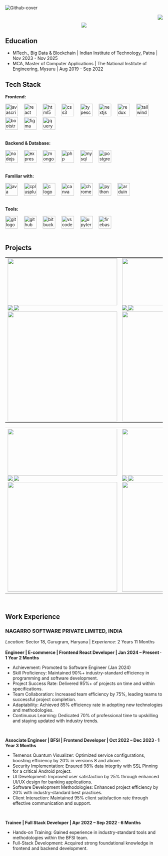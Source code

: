 ![Github-cover](https://github.com/user-attachments/assets/6918cc01-e71a-4518-b775-fd2ad3692e3a)

<img align="right" src="https://visitor-badge.laobi.icu/badge?page_id=vivek0902.vivek0902" />

<h1 align="center">
    <img src="https://readme-typing-svg.herokuapp.com/?font=NotoSerif&size=35&center=true&vCenter=true&width=500&height=70&duration=4000&lines=Hi+There!+👋;+I'm+Vivek+Sharma!;+A+Software+Developer;+Welcome+to+my+github;" />
</h1>

## Education
- MTech., Big Data & Blockchain | Indian Institute of Technology, Patna | Nov 2023 - Nov 2025
- MCA, Master of Computer Applications | The National Institute of Engineering, Mysuru | Aug 2019 - Sep 2022

## Tech Stack
**Frontend:** 
<div align="left">
  <img src="https://cdn.jsdelivr.net/gh/devicons/devicon/icons/javascript/javascript-original.svg" height="40" alt="javascript logo"  />
  <img width="12" />
  <img src="https://cdn.jsdelivr.net/gh/devicons/devicon/icons/react/react-original.svg" height="40" alt="react logo"  />
  <img width="12" />
  <img src="https://cdn.jsdelivr.net/gh/devicons/devicon/icons/html5/html5-original.svg" height="40" alt="html5 logo"  />
  <img width="12" />
  <img src="https://cdn.jsdelivr.net/gh/devicons/devicon/icons/css3/css3-original.svg" height="40" alt="css3 logo"  />
  <img width="12" />
  <img src="https://cdn.jsdelivr.net/gh/devicons/devicon/icons/typescript/typescript-original.svg" height="40" alt="typescript logo"  />
  <img width="12" />
  <img src="https://cdn.jsdelivr.net/gh/devicons/devicon/icons/nextjs/nextjs-original.svg" height="40" alt="nextjs logo"  />
  <img width="12" />
  <img src="https://cdn.jsdelivr.net/gh/devicons/devicon/icons/redux/redux-original.svg" height="40" alt="redux logo"  />
  <img width="12" />
  <img src="https://cdn.jsdelivr.net/gh/devicons/devicon/icons/tailwindcss/tailwindcss-original-wordmark.svg" height="40" alt="tailwindcss logo"  />
  <img width="12" />
  <img src="https://cdn.jsdelivr.net/gh/devicons/devicon/icons/bootstrap/bootstrap-original.svg" height="40" alt="bootstrap logo"  />
  <img width="12" />
  <img src="https://cdn.jsdelivr.net/gh/devicons/devicon/icons/figma/figma-original.svg" height="40" alt="figma logo"  />
  <img width="12" />
  <img src="https://cdn.jsdelivr.net/gh/devicons/devicon/icons/jquery/jquery-original.svg" height="40" alt="jquery logo"  />
</div>
</br>

**Backend & Database:** 
<div align="left">
  <img src="https://cdn.jsdelivr.net/gh/devicons/devicon/icons/nodejs/nodejs-original.svg" height="40" alt="nodejs logo"  />
  <img width="12" />
  <img src="https://img.icons8.com/?size=100&id=2ZOaTclOqD4q" height="40" alt="express logo"  />
  <img width="12" />
  <img src="https://cdn.jsdelivr.net/gh/devicons/devicon/icons/mongodb/mongodb-original.svg" height="40" alt="mongodb logo"  />
  <img width="12" />
  <img src="https://cdn.jsdelivr.net/gh/devicons/devicon/icons/php/php-original.svg" height="40" alt="php logo"  />
  <img width="12" />
  <img src="https://cdn.jsdelivr.net/gh/devicons/devicon/icons/mysql/mysql-original.svg" height="40" alt="mysql logo"  />
  <img width="12" />
  <img src="https://cdn.jsdelivr.net/gh/devicons/devicon/icons/postgresql/postgresql-original.svg" height="40" alt="postgresql logo"  />
</div>
</br>


**Familiar with:** 
<div align="left">
  <img src="https://cdn.jsdelivr.net/gh/devicons/devicon/icons/java/java-original.svg" height="40" alt="java logo"  />
  <img width="12" />
  <img src="https://cdn.jsdelivr.net/gh/devicons/devicon/icons/cplusplus/cplusplus-original.svg" height="40" alt="cplusplus logo"  />
  <img width="12" />
  <img src="https://cdn.jsdelivr.net/gh/devicons/devicon/icons/c/c-original.svg" height="40" alt="c logo"  />
  <img width="12" />
  <img src="https://cdn.jsdelivr.net/gh/devicons/devicon/icons/canva/canva-original.svg" height="40" alt="canva logo"  />
  <img width="12" />
  <img src="https://cdn.jsdelivr.net/gh/devicons/devicon/icons/chrome/chrome-original.svg" height="40" alt="chrome logo"  />
  <img width="12" />
  <img src="https://cdn.jsdelivr.net/gh/devicons/devicon/icons/python/python-original.svg" height="40" alt="python logo"  />
  <img width="12" />
  <img src="https://cdn.jsdelivr.net/gh/devicons/devicon/icons/arduino/arduino-original.svg" height="40" alt="arduino logo"  />
</div>

</br>

**Tools:** 
<div align="left">
  <img src="https://cdn.jsdelivr.net/gh/devicons/devicon/icons/git/git-original.svg" height="40" alt="git logo"  />
  <img width="12" />
  <img src="https://github.githubassets.com/assets/GitHub-Mark-ea2971cee799.png" height="40" alt="github logo"  />
  <img width="12" />
  <img src="https://cdn.jsdelivr.net/gh/devicons/devicon/icons/bitbucket/bitbucket-original.svg" height="40" alt="bitbucket logo"  />
  <img width="12" />
  <img src="https://cdn.jsdelivr.net/gh/devicons/devicon/icons/vscode/vscode-original.svg" height="40" alt="vscode logo"  />
  <img width="12" />
  <img src="https://jithurjacob.gallerycdn.vsassets.io/extensions/jithurjacob/nbpreviewer/1.2.2/1545728940190/Microsoft.VisualStudio.Services.Icons.Default" height="40" alt="jupyter logo"  />
  <img width="12" />
  <img src="https://cdn.jsdelivr.net/gh/devicons/devicon/icons/firebase/firebase-plain.svg" height="40" alt="firebase logo"  />
</div>
</br>

## Projects
<!-- BEGIN CARDS -->
<table>
  <tr>
    <td>
      <a href="https://github.com/vivek0902/2048-game-in-reactjs">
        <img src="https://images.crazygames.com/games/2048/cover_16x9-1707828856995.png" width="350" height="150"/>
      </a>
      <br/>
      <a href="https://vivek0902.github.io/2048-game-in-reactjs/" target="_blank">
        <img src="https://img.shields.io/badge/Live%20Demo-%23181717.svg?style=for-the-badge&logo=react&logoColor=white" />
      </a>
      <a href="https://github.com/vivek0902/2048-game-in-reactjs" target="_blank">
        <img src="https://img.shields.io/badge/Repository-%23181717.svg?style=for-the-badge&logo=github&logoColor=white" />
      </a>
        <br/>
      <a href="https://github.com/vivek0902/2048-game-in-reactjs">
        <img src="https://github-readme-stats.vercel.app/api/pin/?username=vivek0902&repo=2048-game-in-reactjs&theme=dark" width="350"/>
      </a>
    </td>
    <td>
      <a href="https://github.com/vivek0902/Drag-and-drop-todoList-app-in-React">
        <img src="https://i.ytimg.com/vi/YJ5EMzyimfc/maxresdefault.jpg" width="350" height="150"/>
      </a>
      <br/>
      <a href="https://vivek0902.github.io/Drag-and-drop-todoList-app-in-React/" target="_blank">
        <img src="https://img.shields.io/badge/Live%20Demo-%23181717.svg?style=for-the-badge&logo=react&logoColor=white" />
      </a>
      <a href="https://github.com/vivek0902/Drag-and-drop-todoList-app-in-React" target="_blank">
        <img src="https://img.shields.io/badge/Repository-%23181717.svg?style=for-the-badge&logo=github&logoColor=white" />
      </a>
        <br/>
      <a href="https://github.com/vivek0902/Drag-and-drop-todoList-app-in-React">
        <img src="https://github-readme-stats.vercel.app/api/pin/?username=vivek0902&repo=Drag-and-drop-todoList-app-in-React&theme=dark" width="350"/>
      </a>
    </td>
    <td>
      <a href="https://github.com/vivek0902/Feature-Flag-in-React-using-useContext-hook">
        <img src="https://miro.medium.com/v2/resize:fit:1200/1*YxQWofI7RVPWLGtfblAgmw.png" width="350" height="150"/>
      </a>
         <br/>
      <a href="https://vivek0902.github.io/Feature-Flag-in-React-using-useContext-hook/" target="_blank">
        <img src="https://img.shields.io/badge/Live%20Demo-%23181717.svg?style=for-the-badge&logo=react&logoColor=white" />
      </a>
      <a href="https://github.com/vivek0902/Feature-Flag-in-React-using-useContext-hook" target="_blank">
        <img src="https://img.shields.io/badge/Repository-%23181717.svg?style=for-the-badge&logo=github&logoColor=white" />
      </a>
      <br/>
      <a href="https://github.com/vivek0902/Feature-Flag-in-React-using-useContext-hook">
        <img src="https://github-readme-stats.vercel.app/api/pin/?username=vivek0902&repo=Feature-Flag-in-React-using-useContext-hook&theme=dark" width="350"/>
      </a>
    </td>
  </tr>
</table>
<!-- END CARDS --> 
<!-- BEGIN CARDS -->
<table>
  <tr>
    <td>
      <a href="https://github.com/vivek0902/bookmyshow-movie-booking-interface-in-react">
        <img src="https://github.com/user-attachments/assets/ed2f57a3-7060-4719-8aea-bb8ce8c269fd" width="350" height="150"/>
      </a>
      <br/>
      <a href="https://vivek0902.github.io/bookmyshow-movie-booking-interface-in-react" target="_blank">
        <img src="https://img.shields.io/badge/Live%20Demo-%23181717.svg?style=for-the-badge&logo=react&logoColor=white" />
      </a>
      <a href="https://github.com/vivek0902/bookmyshow-movie-booking-interface-in-react" target="_blank">
        <img src="https://img.shields.io/badge/Repository-%23181717.svg?style=for-the-badge&logo=github&logoColor=white" />
      </a>
        <br/>
      <a href="https://github.com/vivek0902/bookmyshow-movie-booking-interface-in-react">
        <img src="https://github-readme-stats.vercel.app/api/pin/?username=vivek0902&repo=bookmyshow-movie-booking-interface-in-react&theme=dark" width="350"/>
      </a>
    </td>
    <td>
      <a href="https://github.com/vivek0902/scroll-top-bottom">
        <img src="https://user-images.githubusercontent.com/1680273/187046411-677c24c4-043a-4505-b2ef-6bd1eb7ad311.png" width="350" height="150"/>
      </a>
      <br/>
      <a href="https://vivek0902.github.io/scroll-top-bottom" target="_blank">
        <img src="https://img.shields.io/badge/Live%20Demo-%23181717.svg?style=for-the-badge&logo=react&logoColor=white" />
      </a>
      <a href="https://github.com/vivek0902/scroll-top-bottom" target="_blank">
        <img src="https://img.shields.io/badge/Repository-%23181717.svg?style=for-the-badge&logo=github&logoColor=white" />
      </a>
        <br/>
      <a href="https://github.com/vivek0902/scroll-top-bottom">
        <img src="https://github-readme-stats.vercel.app/api/pin/?username=vivek0902&repo=scroll-top-bottom&theme=dark" width="350"/>
      </a>
    </td>
    <td>
      <a href="https://github.com/vivek0902/Feature-Flag-in-React-using-useContext-hook">
        <img src="https://miro.medium.com/v2/resize:fit:1200/1*YxQWofI7RVPWLGtfblAgmw.png" width="350" height="150"/>
      </a>
         <br/>
      <a href="https://vivek0902.github.io/Feature-Flag-in-React-using-useContext-hook/" target="_blank">
        <img src="https://img.shields.io/badge/Live%20Demo-%23181717.svg?style=for-the-badge&logo=react&logoColor=white" />
      </a>
      <a href="https://github.com/vivek0902/Feature-Flag-in-React-using-useContext-hook" target="_blank">
        <img src="https://img.shields.io/badge/Repository-%23181717.svg?style=for-the-badge&logo=github&logoColor=white" />
      </a>
      <br/>
      <a href="https://github.com/vivek0902/Feature-Flag-in-React-using-useContext-hook">
        <img src="https://github-readme-stats.vercel.app/api/pin/?username=vivek0902&repo=Feature-Flag-in-React-using-useContext-hook&theme=dark" width="350"/>
      </a>
    </td>
  </tr>
</table>
<!-- END CARDS --> 
<br/>

## Work Experience
### NAGARRO SOFTWARE PRIVATE LIMITED, INDIA
*Location:* Sector 18, Gurugram, Haryana |  *Experience:* 2 Years 11 Months 
</br>
</br>
**Engineer | E-commerce | Frontend React Developer | Jan 2024 – Present · 1 Year 2 Months**
- Achievement: Promoted to Software Engineer (Jan 2024)
- Skill Proficiency: Maintained 90%+ industry-standard efficiency in programming and software development.
- Project Success Rate: Delivered 95%+ of projects on time and within specifications.
- Team Collaboration: Increased team efficiency by 75%, leading teams to successful project completion.
- Adaptability: Achieved 85% efficiency rate in adopting new technologies and methodologies.
- Continuous Learning: Dedicated 70% of professional time to upskilling and staying updated with industry trends.
</br>

**Associate Engineer | BFSI | Frontend Developer | Oct 2022 – Dec 2023 · 1 Year 3 Months**
- Temenos Quantum Visualizer: Optimized service configurations, boosting efficiency by 20% in versions 8 and above. 
- Security Implementation: Ensured 98% data integrity with SSL Pinning for a critical Android project. 
- UI Development: Improved user satisfaction by 25% through enhanced UI/UX design for banking applications.
- Software Development Methodologies: Enhanced project efficiency by 20% with industry-standard best practices.
- Client Interaction: Maintained 95% client satisfaction rate through effective communication and support.
</br>

**Trainee | Full Stack Developer | Apr 2022 – Sep 2022 · 6 Months**
- Hands-on Training: Gained experience in industry-standard tools and methodologies within the BFSI team.
- Full-Stack Development: Acquired strong foundational knowledge in frontend and backend development.




